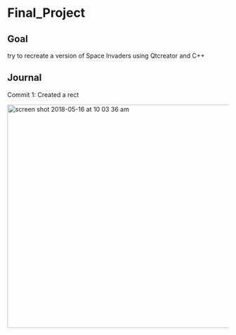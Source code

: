 # Final_Project

## Goal  
try to recreate a version of Space Invaders using Qtcreator and C++

## Journal 
  Commit 1: Created a rect
  
  <img width="509" alt="screen shot 2018-05-16 at 10 03 36 am" src="https://user-images.githubusercontent.com/38049808/40211124-a761534e-59fd-11e8-9449-00a6badaa3d7.png">
  
